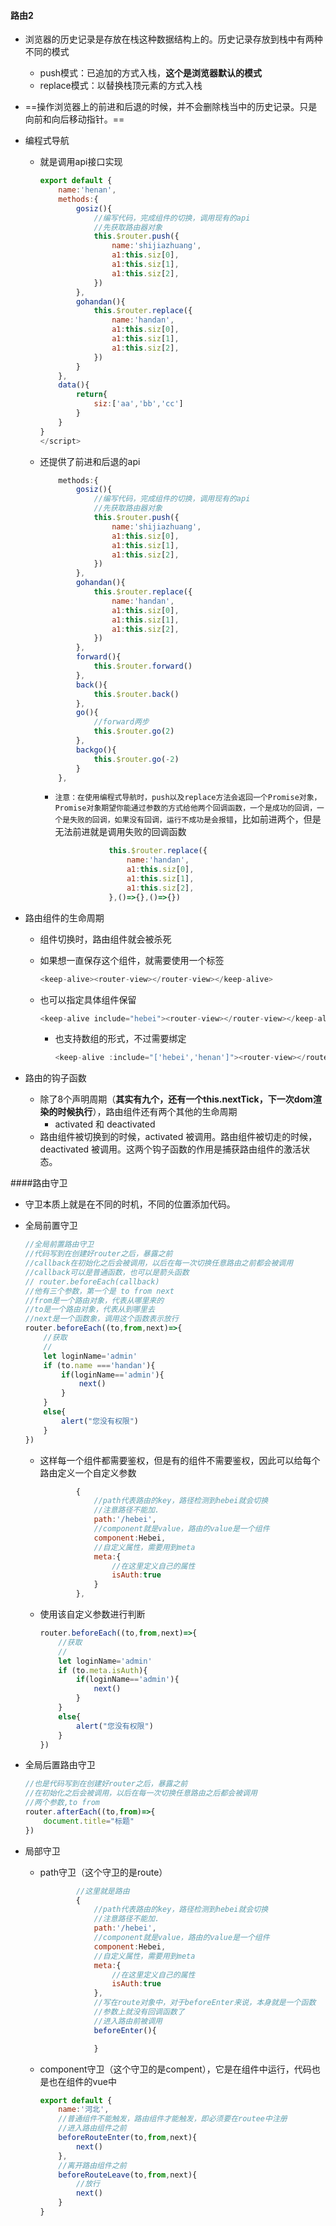#### 路由2

* 浏览器的历史记录是存放在栈这种数据结构上的。历史记录存放到栈中有两种不同的模式
  * push模式：已追加的方式入栈，**这个是浏览器默认的模式**
  * replace模式：以替换栈顶元素的方式入栈
* ==操作浏览器上的前进和后退的时候，并不会删除栈当中的历史记录。只是向前和向后移动指针。==





* 编程式导航

  * 就是调用api接口实现

    ```js
    export default {
        name:'henan',
        methods:{
            gosiz(){
                //编写代码，完成组件的切换，调用现有的api
                //先获取路由器对象
                this.$router.push({
                    name:'shijiazhuang',
                    a1:this.siz[0],
                    a1:this.siz[1],
                    a1:this.siz[2],
                })
            },
            gohandan(){
                this.$router.replace({
                    name:'handan',
                    a1:this.siz[0],
                    a1:this.siz[1],
                    a1:this.siz[2],
                })
            }
        },
        data(){
            return{
                siz:['aa','bb','cc']
            }
        }
    }
    </script>
    ```

  * 还提供了前进和后退的api

    ```js
        methods:{
            gosiz(){
                //编写代码，完成组件的切换，调用现有的api
                //先获取路由器对象
                this.$router.push({
                    name:'shijiazhuang',
                    a1:this.siz[0],
                    a1:this.siz[1],
                    a1:this.siz[2],
                })
            },
            gohandan(){
                this.$router.replace({
                    name:'handan',
                    a1:this.siz[0],
                    a1:this.siz[1],
                    a1:this.siz[2],
                })
            },
            forward(){
                this.$router.forward()
            },
            back(){
                this.$router.back()
            },
            go(){
                //forward两步
                this.$router.go(2)
            },
            backgo(){
                this.$router.go(-2)
            }
        },
    ```

    * `注意：在使用编程式导航时，push以及replace方法会返回一个Promise对象，Promise对象期望你能通过参数的方式给他两个回调函数，一个是成功的回调，一个是失败的回调，如果没有回调，运行不成功是会报错`，比如前进两个，但是无法前进就是调用失败的回调函数

      ```js
                  this.$router.replace({
                      name:'handan',
                      a1:this.siz[0],
                      a1:this.siz[1],
                      a1:this.siz[2],
                  },()=>{},()=>{})
      ```



* 路由组件的生命周期

  * 组件切换时，路由组件就会被杀死

  * 如果想一直保存这个组件，就需要使用一个标签

    ```js
    <keep-alive><router-view></router-view></keep-alive>
    ```

  * 也可以指定具体组件保留

    ```js
    <keep-alive include="hebei"><router-view></router-view></keep-alive>
    ```

    * 也支持数组的形式，不过需要绑定

      ```js
      <keep-alive :include="['hebei','henan']"><router-view></router-view></keep-alive>
      ```



* 路由的钩子函数

  * 除了8个声明周期（**其实有九个，还有一个this.nextTick，下一次dom渲染的时候执行**），路由组件还有两个其他的生命周期
    * activated 和 deactivated
  *  路由组件被切换到的时候，activated 被调用。路由组件被切走的时候，deactivated 被调用。这两个钩子函数的作用是捕获路由组件的激活状态。

  

  

  

  

####路由守卫

* 守卫本质上就是在不同的时机，不同的位置添加代码。

* 全局前置守卫

  ```js
  //全局前置路由守卫
  //代码写到在创建好router之后，暴露之前
  //callback在初始化之后会被调用，以后在每一次切换任意路由之前都会被调用
  //callback可以是普通函数，也可以是箭头函数
  // router.beforeEach(callback)
  //他有三个参数，第一个是 to from next
  //from是一个路由对象，代表从哪里来的
  //to是一个路由对象，代表从到哪里去
  //next是一个函数象，调用这个函数表示放行
  router.beforeEach((to,from,next)=>{
      //获取
      //
      let loginName='admin'
      if (to.name ==='handan'){
          if(loginName=='admin'){
              next()
          }
      }
      else{
          alert("您没有权限")
      }
  })
  ```

  * 这样每一个组件都需要鉴权，但是有的组件不需要鉴权，因此可以给每个路由定义一个自定义参数

    ```js
            {
                //path代表路由的key，路径检测到hebei就会切换
                //注意路径不能加.
                path:'/hebei',
                //component就是value，路由的value是一个组件
                component:Hebei,
                //自定义属性，需要用到meta
                meta:{
                    //在这里定义自己的属性
                    isAuth:true
                }
            },
    ```

  * 使用该自定义参数进行判断

    ```js
    router.beforeEach((to,from,next)=>{
        //获取
        //
        let loginName='admin'
        if (to.meta.isAuth){
            if(loginName=='admin'){
                next()
            }
        }
        else{
            alert("您没有权限")
        }
    })
    ```

    

* 全局后置路由守卫

  ```js
  //也是代码写到在创建好router之后，暴露之前
  //在初始化之后会被调用，以后在每一次切换任意路由之后都会被调用
  //两个参数,to from
  router.afterEach((to,from)=>{
      document.title="标题"
  })
  ```



* 局部守卫

  * path守卫（这个守卫的是route）

    ```js
            //这里就是路由
            {
                //path代表路由的key，路径检测到hebei就会切换
                //注意路径不能加.
                path:'/hebei',
                //component就是value，路由的value是一个组件
                component:Hebei,
                //自定义属性，需要用到meta
                meta:{
                    //在这里定义自己的属性
                    isAuth:true
                },
                //写在route对象中，对于beforeEnter来说，本身就是一个函数
                //参数上就没有回调函数了
                //进入路由前被调用
                beforeEnter(){
    
                }
    ```

    

  * component守卫（这个守卫的是compent），它是在组件中运行，代码也是也在组件的vue中

    ```js
    export default {
        name:'河北',
        //普通组件不能触发，路由组件才能触发，即必须要在routee中注册
        //进入路由组件之前
        beforeRouteEnter(to,from,next){
            next()
        },
        //离开路由组件之前
        beforeRouteLeave(to,from,next){
            //放行
            next()
        }
    }
    ```

    